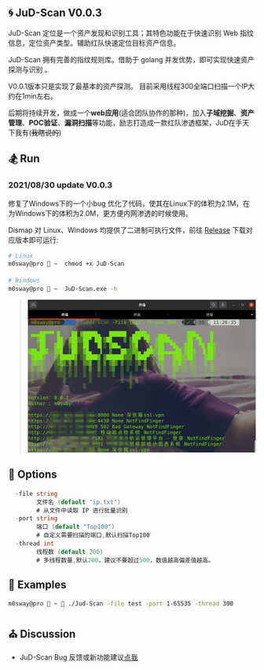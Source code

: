 ## 🌀 JuD-Scan  V0.0.3

JuD-Scan 定位是一个资产发现和识别工具；其特色功能在于快速识别 Web 指纹信息，定位资产类型。辅助红队快速定位目标资产信息。

JuD-Scan 拥有完善的指纹规则库。借助于 golang 并发优势，即可实现快速资产探测与识别 。

V0.0.1版本只是实现了最基本的资产探测。
目前采用线程300全端口扫描一个IP大约在1min左右。

后期将持续开发，做成一个**web应用**(适合团队协作的那种)，加入**子域挖掘**、**资产管理**、**POC验证**、**漏洞扫描**等功能，励志打造成一款红队渗透框架，JuD在手天下我有(~~我瞎说的~~)

## 🏂 Run

### 2021/08/30 update V0.0.3
修复了Windows下的一个小bug
优化了代码，使其在Linux下的体积为2.1M，在为Windows下的体积为2.0M，更方便内网渗透的时候使用。

Dismap 对 Linux、Windows 均提供了二进制可执行文件，前往 [Release](https://github.com/m0sway/JuD-Scan/releases) 下载对应版本即可运行:
```Bash
# Linux
m0sway@pro  ~  chmod +x JuD-Scan

# Windows
m0sway@pro  ~  JuD-Scan.exe -h
```
>  ![image-20210827101531777](1.jpg)



## 🎡 Options
```go
  -file string
    	文件名 (default "ip.txt")
    	# 从文件中读取 IP 进行批量识别
  -port string
    	端口 (default "Top100")
    	# 自定义需要扫描的端口,默认扫描Top100
  -thread int
    	线程数 (default 200)
   		# 多线程数量,默认200，建议不要超过500，数值越高偏差值越高。
```

## 🎨 Examples
```Bash
m0sway@pro  ~  ./Jud-Scan -file test -port 1-65535 -thread 300
```

## ⛪ Discussion
* JuD-Scan Bug 反馈或新功能建议[点我](https://github.com/m0sway/JuD-Scan/issues) 


